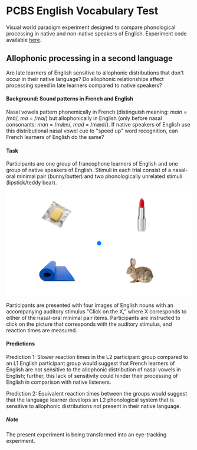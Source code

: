 # PCBS English Vocabulary Test
Visual world paradigm experiment designed to compare phonological processing in native and non-native speakers of English. Experiment code available [here](evt2.py).

## Allophonic processing in a second language
Are late learners of English sensitive to allophonic distributions that don't occur in their native language? Do allophonic relationships affect processing speed in late learners compared to native speakers?

#### Background: Sound patterns in French and English
Nasal vowels pattern phonemically in French (distinguish meaning: *main* = /mɑ̃/, *ma* = /mɑ/) but allophonically in English (only before nasal consonants: *man* = /mæ̃n/, *mad* = /mæd/). If native speakers of English use this distributional nasal vowel cue to "speed up" word recognition, can French learners of English do the same?

#### Task
 Participants are one group of francophone learners of English and one group of native speakers of English. Stimuli in each trial consist of a nasal-oral minimal pair (bunny/butter) and two phonologically unrelated stimuli (lipstick/teddy bear).

![map](bunny.png)

Participants are presented with four images of English nouns with an accompanying auditory stimulus "Click on the X," where X corresponds to either of the nasal-oral minimal pair items. Participants are instructed to click on the picture that corresponds with the auditory stimulus, and reaction times are measured.

#### Predictions
<a bar graph of predicted results>

Prediction 1: Slower reaction times in the L2 participant group compared to an L1 English participant group would suggest that French learners of English are not sensitive to the allophonic distribution of nasal vowels in English; further, this lack of sensitivity could hinder their processing of English in comparison with native listeners.

<a bar graph of predicted results>

Prediction 2: Equivalent reaction times between the groups would suggest that the language learner develops an L2 phonological system that is sensitive to allophonic distributions not present in their native language.

##### Note
The present experiment is being transformed into an eye-tracking experiment.
